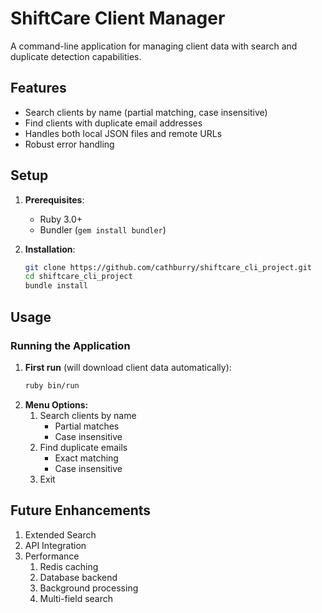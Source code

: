 # ShiftCare Client Manager

A command-line application for managing client data with search and duplicate detection capabilities.

## Features

- Search clients by name (partial matching, case insensitive)
- Find clients with duplicate email addresses
- Handles both local JSON files and remote URLs
- Robust error handling

## Setup

1. **Prerequisites**:
   - Ruby 3.0+
   - Bundler (`gem install bundler`)

2. **Installation**:
   ```bash
   git clone https://github.com/cathburry/shiftcare_cli_project.git
   cd shiftcare_cli_project
   bundle install

## Usage

### Running the Application

1. **First run** (will download client data automatically):
   ```bash
   ruby bin/run

2. **Menu Options:**
   1. Search clients by name
      - Partial matches
      - Case insensitive
   2. Find duplicate emails
      - Exact matching
      - Case insensitive
   3. Exit
  
## Future Enhancements

1. Extended Search
2. API Integration
3. Performance
   1. Redis caching
   2. Database backend
   3. Background processing
   4. Multi-field search
